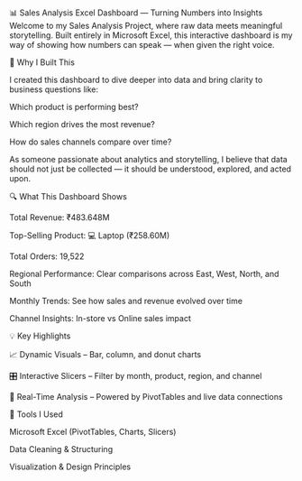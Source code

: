 📊 Sales Analysis Excel Dashboard — Turning Numbers into Insights
Welcome to my Sales Analysis Project, where raw data meets meaningful storytelling. Built entirely in Microsoft Excel, this interactive dashboard is my way of showing how numbers can speak — when given the right voice.


🌟 Why I Built This

I created this dashboard to dive deeper into data and bring clarity to business questions like:

Which product is performing best?

Which region drives the most revenue?

How do sales channels compare over time?

As someone passionate about analytics and storytelling, I believe that data should not just be collected — it should be understood, explored, and acted upon.


🔍 What This Dashboard Shows

Total Revenue: ₹483.648M

Top-Selling Product: 💻 Laptop (₹258.60M)

Total Orders: 19,522

Regional Performance: Clear comparisons across East, West, North, and South

Monthly Trends: See how sales and revenue evolved over time

Channel Insights: In-store vs Online sales impact


💡 Key Highlights

📈 Dynamic Visuals – Bar, column, and donut charts

🎛️ Interactive Slicers – Filter by month, product, region, and channel

🔄 Real-Time Analysis – Powered by PivotTables and live data connections



🧰 Tools I Used

Microsoft Excel (PivotTables, Charts, Slicers)

Data Cleaning & Structuring

Visualization & Design Principles


